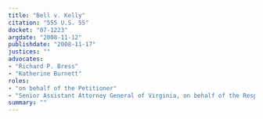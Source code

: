 ```yaml
---
title: "Bell v. Kelly"
citation: "555 U.S. 55"
docket: "07-1223"
argdate: "2008-11-12"
publishdate: "2008-11-17"
justices: ""
advocates:
- "Richard P. Bress"
- "Katherine Burnett"
roles:
- "on behalf of the Petitioner"
- "Senior Assistant Attorney General of Virginia, on behalf of the Respondent"
summary: ""
---
```


